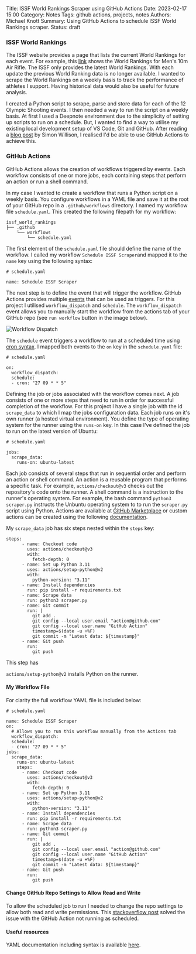 Title: ISSF World Rankings Scraper using GitHub Actions
Date: 2023-02-17 15:00
Category: Notes
Tags: github actions, projects, notes
Authors: Michael Knott
Summary: Using GitHub Actions to schedule ISSF World Rankings scraper.
Status: draft

### ISSF World Rankings

The ISSF website provides a page that lists the current World Rankings for each event. For example, this [link](https://www.issf-sports.org/competitions/worldranking/complete_ranking_by_event_yearly.ashx?evlinkid=ARM) shows the World Rankings for Men's 10m Air Rifle. The ISSF only provides the latest World Rankings. With each update the previous World Ranking data is no longer available.
I wanted to scrape the World Rankings on a weekly basis to track the performance of athletes I support. Having historical data would also be useful for future analysis.

I created a Python script to scrape, parse and store data for each of the 12 Olympic Shooting events. I then needed a way to run the script on a weekly basis. At first I used a Deepnote environment due to the simplicity of setting up scripts to run on a schedule. But, I wanted to find a way to utilise my existing local development setup of VS Code, Git and GitHub. After reading a [blog post](https://simonwillison.net/2020/Oct/9/git-scraping/) by Simon Willison, I realised I'd be able to use GitHub Actions to achieve this.

### GitHub Actions
GitHub Actions allows the creation of workflows triggered by events. Each workflow consists of one or more jobs, each containing steps that perform an action or run a shell command.

In my case I wanted to create a workflow that runs a Python script on a weekly basis. You configure workflows in a YAML file and save it at the root of your GitHub repo in a `.github/workflows` directory. I named my workflow file `schedule.yaml`. This created the following filepath for my workflow:

```
issf_world_rankings
├── .github
    └── workflows
        └── schedule.yaml
```


The first element of the `schedule.yaml` file should define the name of the workflow. I called my workflow `Schedule ISSF Scraper`and mapped it to the `name` key using the following syntax:

```
# schedule.yaml

name: Schedule ISSF Scraper
```

The next step is to define the event that will trigger the workflow. GitHub Actions provides multiple [events](https://docs.github.com/en/actions/using-workflows/events-that-trigger-workflows#schedule) that can be used as triggers. For this project I utilised `workflow_dispatch` and `schedule`. The `workflow_dispatch` event allows you to manually start the workflow from the actions tab of your GitHub repo (see `run workflow` button in the image below).

![Workflow Dispatch]({static}/images/github-actions-workflow-dispatch.png)

 The `schedule` event triggers a workflow to run at a scheduled time using [cron syntax](https://pubs.opengroup.org/onlinepubs/9699919799/utilities/crontab.html#tag_20_25_07). I mapped both events to the `on` key in the `schedule.yaml` file:

```
# schedule.yaml

on:
  workflow_dispatch:
  schedule:
  - cron: "27 09 * * 5"
```

Defining the job or jobs associated with the workflow comes next. A job consists of one or more steps that need to run in order for successful completion of the workflow. For this project I have a single job with the id `scrape_data` to which I map the jobs configuration data.
Each job runs on it's own runner (a hosted virtual environment). You define the type of operating system for the runner using the `runs-on` key. In this case I've defined the job to run on the latest version of Ubuntu:

```
# schedule.yaml

jobs:
  scrape_data:
    runs-on: ubuntu-latest 
```

Each job consists of several steps that run in sequential order and perform an action or shell command. An action is a reusable program that performs a specific task. For example, `actions/checkout@v3` checks out the repository's code onto the runner. A shell command is a instruction to the runner's operating system. For example, the bash command `python3 scraper.py` instructs the Unbuntu operating system to to run the `scraper.py` script using Python.
Actions are available at [GitHub Marketplace](https://github.com/marketplace?category=&query=&type=actions&verification=) or custom actions can be created using the following [documentation](https://docs.github.com/en/actions/creating-actions).

My `scrape_data` job has six steps nested within the `steps` key:

```
steps:
      - name: Checkout code
        uses: actions/checkout@v3
        with:
          fetch-depth: 0
      - name: Set up Python 3.11
        uses: actions/setup-python@v2
        with:
          python-version: "3.11"
      - name: Install dependencies
        run: pip install -r requirements.txt
      - name: Scrape data
        run: python3 scraper.py
      - name: Git commit
        run: |
          git add .
          git config --local user.email "action@github.com"
          git config --local user.name "GitHub Action"
          timestamp=$(date -u +%F)
          git commit -m "Latest data: ${timestamp}"
      - name: Git push
        run:
          git push
```

This step has 


`actions/setup-python@v2` installs Python on the runner.

#### My Workflow File

For clarity the full workflow YAML file is included below:
```
# schedule.yaml

name: Schedule ISSF Scraper
on:
  # Allows you to run this workflow manually from the Actions tab
  workflow_dispatch:
  schedule:
  - cron: "27 09 * * 5"
jobs:
  scrape_data:
    runs-on: ubuntu-latest 
    steps:
      - name: Checkout code
        uses: actions/checkout@v3
        with:
          fetch-depth: 0
      - name: Set up Python 3.11
        uses: actions/setup-python@v2
        with:
          python-version: "3.11"
      - name: Install dependencies
        run: pip install -r requirements.txt
      - name: Scrape data
        run: python3 scraper.py
      - name: Git commit
        run: |
          git add .
          git config --local user.email "action@github.com"
          git config --local user.name "GitHub Action"
          timestamp=$(date -u +%F)
          git commit -m "Latest data: ${timestamp}"
      - name: Git push
        run:
          git push
```



#### Change GitHub Repo Settings to Allow Read and Write

To allow the scheduled job to run I needed to change the repo settings to allow both read and write permissions. This [stackoverflow post](https://stackoverflow.com/questions/73687176/permission-denied-to-github-actionsbot-the-requested-url-returned-error-403) solved the issue with the GitHub Action not running as scheduled.

#### Useful resources
YAML documentation including syntax is available [here](https://yaml.org/).